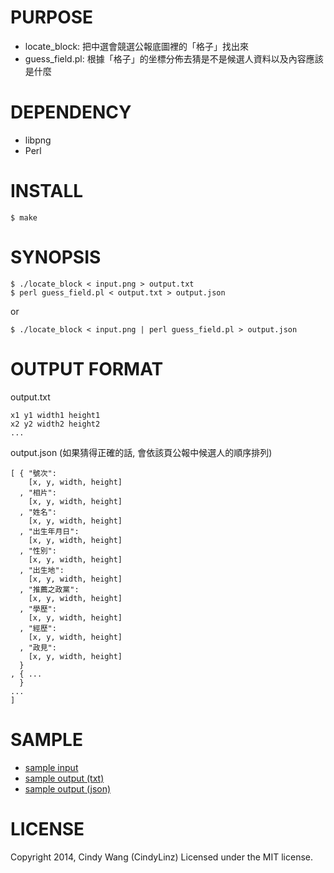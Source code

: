 # PURPOSE

+ locate\_block: 把中選會競選公報底圖裡的「格子」找出來
+ guess\_field.pl: 根據「格子」的坐標分佈去猜是不是候選人資料以及內容應該是什麼

# DEPENDENCY

+ libpng
+ Perl

# INSTALL

```
$ make
```

# SYNOPSIS

```
$ ./locate_block < input.png > output.txt
$ perl guess_field.pl < output.txt > output.json
```
or
```
$ ./locate_block < input.png | perl guess_field.pl > output.json
```

# OUTPUT FORMAT

output.txt
```
x1 y1 width1 height1
x2 y2 width2 height2
...
```

output.json (如果猜得正確的話, 會依該頁公報中候選人的順序排列)
```
[ { "號次":
    [x, y, width, height]
  , "相片":
    [x, y, width, height]
  , "姓名":
    [x, y, width, height]
  , "出生年月日":
    [x, y, width, height]
  , "性別":
    [x, y, width, height]
  , "出生地":
    [x, y, width, height]
  , "推薦之政黨":
    [x, y, width, height]
  , "學歷":
    [x, y, width, height]
  , "經歷":
    [x, y, width, height]
  , "政見":
    [x, y, width, height]
  }
, { ...
  }
...
]
```

# SAMPLE
+ [sample input](https://github.com/CindyLinz/BulletinCEC-LocateBlockFromPNG/blob/master/input.png)
+ [sample output (txt)](https://github.com/CindyLinz/BulletinCEC-LocateBlockFromPNG/blob/master/output.txt)
+ [sample output (json)](https://github.com/CindyLinz/BulletinCEC-LocateBlockFromPNG/blob/master/output.json)

# LICENSE

Copyright 2014, Cindy Wang (CindyLinz) Licensed under the MIT license.

